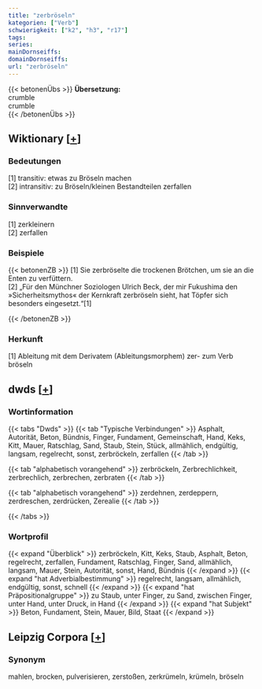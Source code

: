 ```yaml
---
title: "zerbröseln"
kategorien: ["Verb"]
schwierigkeit: ["k2", "h3", "r17"]
tags:
series:
mainDornseiffs:
domainDornseiffs:
url: "zerbröseln"
---
```


{{< betonenÜbs >}}
**Übersetzung:**  
crumble  
crumble  
{{< /betonenÜbs >}}

## Wiktionary [[+](https://de.wiktionary.org/wiki/zerbröseln)]

### Bedeutungen
[1] transitiv: etwas zu Bröseln machen  
[2] intransitiv: zu Bröseln/kleinen Bestandteilen zerfallen  

### Sinnverwandte
[1] zerkleinern  
[2] zerfallen  

### Beispiele
{{< betonenZB >}}
[1] Sie zerbröselte die trockenen Brötchen, um sie an die Enten zu verfüttern.  
[2] „Für den Münchner Soziologen Ulrich Beck, der mir Fukushima den »Sicherheitsmythos« der Kernkraft zerbröseln sieht, hat Töpfer sich besonders eingesetzt.“[1]  

{{< /betonenZB >}}
### Herkunft
[1] Ableitung mit dem Derivatem (Ableitungsmorphem) zer- zum Verb bröseln  



## dwds [[+](https://www.dwds.de/wb/zerbröseln)]

### Wortinformation
{{< tabs "Dwds" >}}
{{< tab "Typische Verbindungen" >}}
Asphalt, Autorität, Beton, Bündnis, Finger, Fundament, Gemeinschaft, Hand, Keks, Kitt, Mauer, Ratschlag, Sand, Staub, Stein, Stück, allmählich, endgültig, langsam, regelrecht, sonst, zerbröckeln, zerfallen
{{< /tab >}}

{{< tab "alphabetisch vorangehend" >}}
zerbröckeln, Zerbrechlichkeit, zerbrechlich, zerbrechen, zerbraten
{{< /tab >}}

{{< tab "alphabetisch vorangehend" >}}
zerdehnen, zerdeppern, zerdreschen, zerdrücken, Zerealie
{{< /tab >}}

{{< /tabs >}}

### Wortprofil
{{< expand "Überblick" >}} zerbröckeln, Kitt, Keks, Staub, Asphalt, Beton, regelrecht, zerfallen, Fundament, Ratschlag, Finger, Sand, allmählich, langsam, Mauer, Stein, Autorität, sonst, Hand, Bündnis {{< /expand >}}
{{< expand "hat Adverbialbestimmung" >}} regelrecht, langsam, allmählich, endgültig, sonst, schnell {{< /expand >}}
{{< expand "hat Präpositionalgruppe" >}} zu Staub, unter Finger, zu Sand, zwischen Finger, unter Hand, unter Druck, in Hand {{< /expand >}}
{{< expand "hat Subjekt" >}} Beton, Fundament, Stein, Mauer, Bild, Staat {{< /expand >}}

## Leipzig Corpora [[+](https://corpora.uni-leipzig.de/en/res?word=zerbröseln&corpusId=deu_newscrawl-public_2018)]


### Synonym
mahlen, brocken, pulverisieren, zerstoßen, zerkrümeln, krümeln, bröseln

